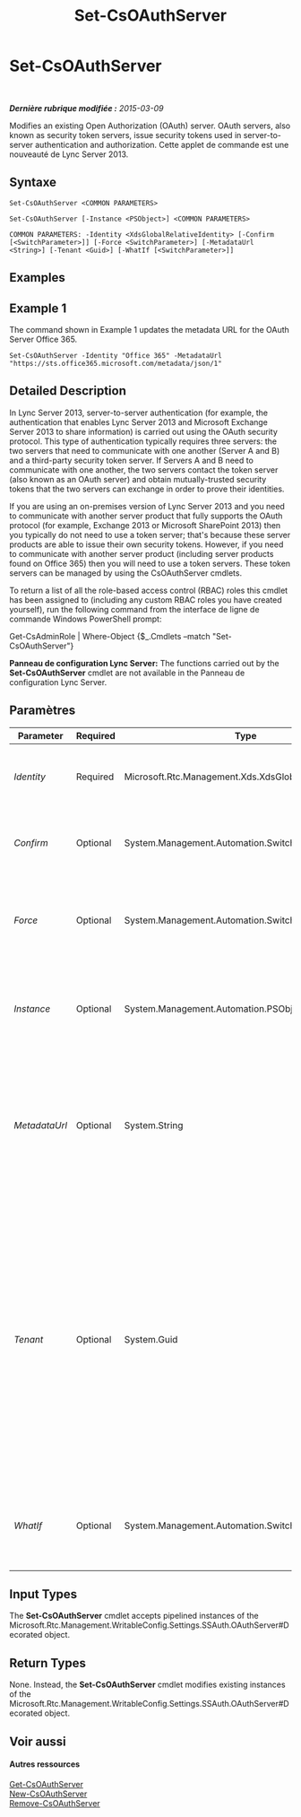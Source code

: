 ﻿---
title: Set-CsOAuthServer
TOCTitle: Set-CsOAuthServer
ms:assetid: 52825ca3-d287-4e09-9aec-b8b2d7bafc06
ms:mtpsurl: https://technet.microsoft.com/fr-fr/library/JJ204896(v=OCS.15)
ms:contentKeyID: 49297209
ms.date: 05/20/2016
mtps_version: v=OCS.15
ms.translationtype: HT
---

# Set-CsOAuthServer

 

_**Dernière rubrique modifiée :** 2015-03-09_

Modifies an existing Open Authorization (OAuth) server. OAuth servers, also known as security token servers, issue security tokens used in server-to-server authentication and authorization. Cette applet de commande est une nouveauté de Lync Server 2013.

## Syntaxe

    Set-CsOAuthServer <COMMON PARAMETERS>

    Set-CsOAuthServer [-Instance <PSObject>] <COMMON PARAMETERS>

    COMMON PARAMETERS: -Identity <XdsGlobalRelativeIdentity> [-Confirm [<SwitchParameter>]] [-Force <SwitchParameter>] [-MetadataUrl <String>] [-Tenant <Guid>] [-WhatIf [<SwitchParameter>]]

## Examples

## Example 1

The command shown in Example 1 updates the metadata URL for the OAuth Server Office 365.

    Set-CsOAuthServer -Identity "Office 365" -MetadataUrl "https://sts.office365.microsoft.com/metadata/json/1"

## Detailed Description

In Lync Server 2013, server-to-server authentication (for example, the authentication that enables Lync Server 2013 and Microsoft Exchange Server 2013 to share information) is carried out using the OAuth security protocol. This type of authentication typically requires three servers: the two servers that need to communicate with one another (Server A and B) and a third-party security token server. If Servers A and B need to communicate with one another, the two servers contact the token server (also known as an OAuth server) and obtain mutually-trusted security tokens that the two servers can exchange in order to prove their identities.

If you are using an on-premises version of Lync Server 2013 and you need to communicate with another server product that fully supports the OAuth protocol (for example, Exchange 2013 or Microsoft SharePoint 2013) then you typically do not need to use a token server; that's because these server products are able to issue their own security tokens. However, if you need to communicate with another server product (including server products found on Office 365) then you will need to use a token servers. These token servers can be managed by using the CsOAuthServer cmdlets.

To return a list of all the role-based access control (RBAC) roles this cmdlet has been assigned to (including any custom RBAC roles you have created yourself), run the following command from the interface de ligne de commande Windows PowerShell prompt:

Get-CsAdminRole | Where-Object {$\_.Cmdlets –match "Set-CsOAuthServer"}

**Panneau de configuration Lync Server:** The functions carried out by the **Set-CsOAuthServer** cmdlet are not available in the Panneau de configuration Lync Server.

## Paramètres


<table>
<colgroup>
<col style="width: 25%" />
<col style="width: 25%" />
<col style="width: 25%" />
<col style="width: 25%" />
</colgroup>
<thead>
<tr class="header">
<th>Parameter</th>
<th>Required</th>
<th>Type</th>
<th>Description</th>
</tr>
</thead>
<tbody>
<tr class="odd">
<td><p><em>Identity</em></p></td>
<td><p>Required</p></td>
<td><p>Microsoft.Rtc.Management.Xds.XdsGlobalRelativeIdentity</p></td>
<td><p>Friendly (and unique) name used to identify the OAuth server.</p></td>
</tr>
<tr class="even">
<td><p><em>Confirm</em></p></td>
<td><p>Optional</p></td>
<td><p>System.Management.Automation.SwitchParameter</p></td>
<td><p>Prompts you for confirmation before executing the command.</p></td>
</tr>
<tr class="odd">
<td><p><em>Force</em></p></td>
<td><p>Optional</p></td>
<td><p>System.Management.Automation.SwitchParameter</p></td>
<td><p>Suppresses the display of any non-fatal error message that might occur when running the command.</p></td>
</tr>
<tr class="even">
<td><p><em>Instance</em></p></td>
<td><p>Optional</p></td>
<td><p>System.Management.Automation.PSObject</p></td>
<td><p>Allows you to pass a reference to an object to the cmdlet rather than set individual parameter values.</p></td>
</tr>
<tr class="odd">
<td><p><em>MetadataUrl</em></p></td>
<td><p>Optional</p></td>
<td><p>System.String</p></td>
<td><p>URL where the WS-FederationMetadata for the server is published. Servers use the metadata to agree on the types of tokens that will be exchanged as well the keys that will be used to sign these tokens.</p></td>
</tr>
<tr class="even">
<td><p><em>Tenant</em></p></td>
<td><p>Optional</p></td>
<td><p>System.Guid</p></td>
<td><p>Globally unique identifier (GUID) of the Skype Entreprise Online tenant account for the OAuth server being modified. For example:</p>
<p>–Tenant &quot;38aad667-af54-4397-aaa7-e94c79ec2308&quot;</p>
<p>You can return the tenant ID for each of your tenants by running this command:</p>
<p>Get-CsTenant | Select-Object DisplayName, TenantID</p></td>
</tr>
<tr class="odd">
<td><p><em>WhatIf</em></p></td>
<td><p>Optional</p></td>
<td><p>System.Management.Automation.SwitchParameter</p></td>
<td><p>Describes what would happen if you executed the command without actually executing the command.</p></td>
</tr>
</tbody>
</table>


## Input Types

The **Set-CsOAuthServer** cmdlet accepts pipelined instances of the Microsoft.Rtc.Management.WritableConfig.Settings.SSAuth.OAuthServer\#Decorated object.

## Return Types

None. Instead, the **Set-CsOAuthServer** cmdlet modifies existing instances of the Microsoft.Rtc.Management.WritableConfig.Settings.SSAuth.OAuthServer\#Decorated object.

## Voir aussi

#### Autres ressources

[Get-CsOAuthServer](get-csoauthserver.md)  
[New-CsOAuthServer](new-csoauthserver.md)  
[Remove-CsOAuthServer](remove-csoauthserver.md)

